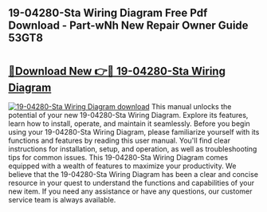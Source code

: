 ## 19-04280-Sta Wiring Diagram Free Pdf Download - Part-wNh New Repair Owner Guide 53GT8

# <h2><a href="http://dfsaem.blite.top/?on=19-04280-Sta+Wiring+Diagram">🔗Download New 👉🔴 19-04280-Sta Wiring Diagram</a></h2>

[![19-04280-Sta Wiring Diagram download](https://i.imgur.com/lujVjoI.png)](http://dfsaem.blite.top/?on=19-04280-Sta+Wiring+Diagram)
This manual unlocks the potential of your new 19-04280-Sta Wiring Diagram. Explore its features, learn how to install, operate, and maintain it seamlessly. Before you begin using your 19-04280-Sta Wiring Diagram, please familiarize yourself with its functions and features by reading this user manual. You'll find clear instructions for installation, setup, and operation, as well as troubleshooting tips for common issues. This 19-04280-Sta Wiring Diagram comes equipped with a wealth of features to maximize your productivity. We believe that the 19-04280-Sta Wiring Diagram has been a clear and concise resource in your quest to understand the functions and capabilities of your new item. If you need any assistance or have any questions, our customer service team is always available.
